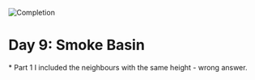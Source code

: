 
![Completion](https://img.shields.io/badge/Completed-Part%201-yellow.svg)
<h1>Day 9: Smoke Basin</h1>
* Part 1 I included the neighbours with the same height - wrong answer.
